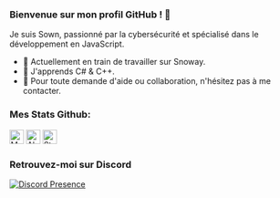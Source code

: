 ### Bienvenue sur mon profil GitHub ! 👋

Je suis Sown, passionné par la cybersécurité et spécialisé dans le développement en JavaScript.

- 🚀 Actuellement en train de travailler sur Snoway.
- 🌱 J'apprends C# & C++.
- 💬 Pour toute demande d'aide ou collaboration, n'hésitez pas à me contacter.

### Mes Stats Github:

<p align="left">
  <img height="25" src="https://api.visitorbadge.io/api/VisitorHit?user=sown-discord&countColorcountColor&countColor=%23006EFF" alt="Mes vues du profil"/>
  <img height="25" src="https://img.shields.io/github/followers/sown-discord?color=4a12ba&style=for-the-badge&logo=github&label=Follow" alt="Abonnés"/>
  <img height="25" src="https://img.shields.io/github/stars/sown-discord?color=f429ff&style=for-the-badge&logo=github&label=Stars" alt="Stars"/>
</p> 

### Retrouvez-moi sur Discord

[![Discord Presence](https://lanyard.cnrad.dev/api/1171205236799582289)](https://discord.com/users/1171205236799582289)
 